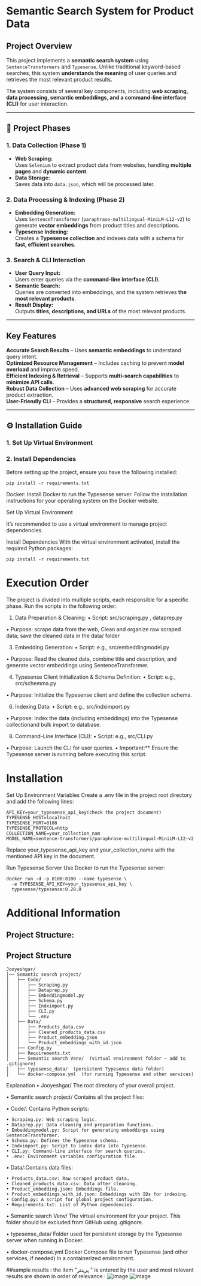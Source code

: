 #  Semantic Search System for Product Data

## Project Overview
This project implements a **semantic search system** using `SentenceTransformers` and `Typesense`. Unlike traditional keyword-based searches, this system **understands the meaning** of user queries and retrieves the most relevant product results.

The system consists of several key components, including **web scraping, data processing, semantic embeddings, and a command-line interface (CLI)** for user interaction.

---

## 📂 Project Phases

### 1️. Data Collection (Phase 1)
- **Web Scraping:**  
  Uses `Selenium` to extract product data from websites, handling **multiple pages** and **dynamic content**.
- **Data Storage:**  
  Saves data into `data.json`, which will be processed later.

### 2️. Data Processing & Indexing (Phase 2)
- **Embedding Generation:**  
  Uses `SentenceTransformer` (`paraphrase-multilingual-MiniLM-L12-v2`) to generate **vector embeddings** from product titles and descriptions.
- **Typesense Indexing:**  
  Creates a **Typesense collection** and indexes data with a schema for **fast, efficient searches**.

### 3️. Search & CLI Interaction
- **User Query Input:**  
  Users enter queries via the **command-line interface (CLI)**.
- **Semantic Search:**  
  Queries are converted into embeddings, and the system retrieves **the most relevant products**.
- **Result Display:**  
  Outputs **titles, descriptions, and URLs** of the most relevant products.

---

##  Key Features
 **Accurate Search Results** – Uses **semantic embeddings** to understand query intent.  
 **Optimized Resource Management** – Includes caching to prevent **model overload** and improve speed.  
 **Efficient Indexing & Retrieval** – Supports **multi-search capabilities** to **minimize API calls**.  
 **Robust Data Collection** – Uses **advanced web scraping** for accurate product extraction.  
 **User-Friendly CLI** – Provides a **structured, responsive** search experience.

---

## ⚙️ Installation Guide

### 1️. Set Up Virtual Environment

### 2️. Install Dependencies
 
Before setting up the project, ensure you have the following installed:

```
pip install -r requirements.txt
```

Docker: Install Docker to run the Typesense server. Follow the installation instructions for your operating system on the Docker website.​

Set Up Virtual Environment

It’s recommended to use a virtual environment to manage project dependencies. 

Install Dependencies
With the virtual environment activated, install the required Python packages:
      
   ```
pip install -r requirements.txt
```


# Execution Order

The project is divided into multiple scripts, each responsible for a specific phase. Run the scripts in the following order:
 1. Data Preparation & Cleaning:
 • Script: src/scraping.py , dataprep.py

 • Purpose: scrape data from the web, Clean and organize raw scraped data; save the cleaned data in the data/ folder

3. Embedding Generation:
 • Script: e.g., src/embeddingmodel.py

 • Purpose: Read the cleaned data, combine title and description, and generate vector embeddings using SentenceTransformer.


 4. Typesense Client Initialization & Schema Definition:
 • Script: e.g., src/schemma.py

 • Purpose: Initialize the Typesense client and define the collection schema.


 6. Indexing Data:
 • Script: e.g., src/indximport.py

 • Purpose: Index the data (including embeddings) into the Typesense collectionand bulk import to database.

 8. Command-Line Interface (CLI):
 • Script: e.g., src/CLI.py

 • Purpose: Launch the CLI for user queries.
 • Important:** Ensure the Typesense server is running before executing this script.

# Installation

Set Up Environment Variables
Create a .env file in the project root directory and add the following lines:
   ```
API_KEY=your_typesense_api_key(check the project document)
TYPESENSE_HOST=localhost
TYPESENSE_PORT=8108
TYPESENSE_PROTOCOL=http
COLLECTION_NAME=your_collection_nam
MODEL_NAME=sentence-transformers/paraphrase-multilingual-MiniLM-L12-v2
```
Replace your_typesense_api_key and your_collection_name with the mentioned API key in the document.

Run Typesense Server
Use Docker to run the Typesense server:​

```
docker run -d -p 8108:8108 --name typesense \
  -e TYPESENSE_API_KEY=your_typesense_api_key \
  typesense/typesense:0.28.0
```

# Additional Information

## Project Structure:

## Project Structure

```
Jooyeshgar/
│── Semantic search project/
│   ├── Code/
│   │   ├── Scraping.py
│   │   ├── Dataprep.py
│   │   ├── Embeddingmodel.py
│   │   ├── Schema.py
│   │   ├── Indximport.py
│   │   ├── CLI.py
│   │   └── .env
│   ├── Data/
│   │   ├── Products_data.csv
│   │   ├── Cleaned_products_data.csv
│   │   ├── Product_embedding.json
│   │   └── Product_embeddings_with_id.json
│   ├── Config.py
│   ├── Requirements.txt
│   ├── Semantic search Venv/  (virtual environment folder – add to .gitignore)
│   ├── typesense_data/  (persistent Typesense data folder)
│   └── docker-compose.yml  (for running Typesense and other services)
```


Explanation
 • Jooyeshgar/
The root directory of your overall project.

 • Semantic search project/
Contains all the project files:

 • Code/: Contains Python scripts:
 
    • Scraping.py: Web scraping logic.
    • Dataprep.py: Data cleaning and preparation functions.
    • Embeddingmodel.py: Script for generating embeddings using SentenceTransformer.
    • Schema.py: Defines the Typesense schema.
    • Indximport.py: Script to index data into Typesense.
    • CLI.py: Command-line interface for search queries.
    • .env: Environment variables configuration file.
   
 • Data/:Contains data files:
 
    • Products_data.csv: Raw scraped product data.
    • Cleaned_products_data.csv: Data after cleaning.
    • Product_embedding.json: Embeddings file.
    • Product_embeddings_with_id.json: Embeddings with IDs for indexing.
    • Config.py: A script for global project configuration.
    • Requirements.txt: List of Python dependencies.
   
 • Semantic search Venv/
The virtual environment for your project. This folder should be excluded from GitHub using .gitignore.

 • typesense_data/
Folder used for persistent storage by the Typesense server when running in Docker.

 • docker-compose.yml
Docker Compose file to run Typesense (and other services, if needed) in a containerized environment.

##sample results : the item "پرینتر " is entered by the user and most relevant results are shown in order of relevance : 
![image](https://github.com/user-attachments/assets/a16ad907-a3b0-4d6a-9398-09c83db78887)
![image](https://github.com/user-attachments/assets/59da2d91-72a4-4422-b78a-3ef6e6d03bfb)



